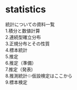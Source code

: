 # statistics
統計についての資料一覧  
1.積分と数値計算  
2.連続型確立分布  
3.正規分布とその性質  
4.標本統計  
5.推定  
6.推定（準備）   
7.推定（発表)  
8.推測統計⇦仮設検定はここから  
9.標本検定  
